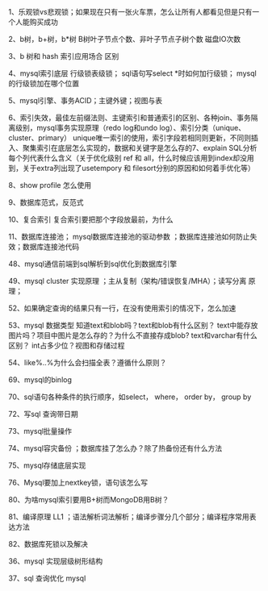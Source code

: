 1、乐观锁vs悲观锁；如果现在只有一张火车票，怎么让所有人都看见但是只有一个人能购买成功

2、b树，b+树，b*树 B树叶子节点个数、非叶子节点子树个数 磁盘IO次数

3、b 树和 hash 索引应用场合 区别

4、mysql索引底层 行级锁表级锁； sql语句写select *时如何加行级锁； mysql的行级锁加在哪个位置

5、mysql引擎、事务ACID；主键外键；视图与表

6、索引失效，最佳左前缀法则、主键索引和普通索引的区别、各种join、事务隔离级别，mysql事务实现原理（redo log和undo log）、索引分类（unique、cluster、primary） unique唯一索引的使用，索引字段若相同则更新，不同则插入、聚集索引在底层怎么实现的，数据和关键字是怎么存的7、explain SQL分析 每个列代表什么含义（关于优化级别 ref 和 all，什么时候应该用到index却没用到，关于extra列出现了usetempory 和 filesort分别的原因和如何着手优化等）

8、show profile 怎么使用

9、数据库范式，反范式

10、复合索引 复合索引要把那个字段放最前，为什么

11、数据库连接池； mysql数据库连接池的驱动参数 ；数据库连接池如何防止失效；数据库连接池代码

48、mysql通信前端到sql解析到sql优化到数据库引擎

49、mysql cluster 实现原理 ；主从复制（架构/错误恢复/MHA）；读写分离 原理；

52、如果确定查询的结果只有一行，在没有使用索引的情况下，怎么加速

53、mysql 数据类型 知道text和blob吗？text和blob有什么区别？ text中能存放图片吗？项目中图片是怎么存的？为什么不直接存成blob? text和varchar有什么区别？ int占多少位？视图和存储过程

54、like%..%为什么会扫描全表？遵循什么原则？

69、mysql的binlog

70、sql语句各种条件的执行顺序，如select， where， order by， group by

72、写sql 查询带日期

73、mysql批量操作

74、mysql容灾备份 ；数据库挂了怎么办？除了热备份还有什么方法

75、mysql存储底层实现

76、Mysql要加上nextkey锁，语句该怎么写

80、为啥mysql索引要用B+树而MongoDB用B树？

81、编译原理 LL1 ；语法解析词法解析；编译步骤分几个部分；编译程序常用表达方法

82、数据库死锁以及解决

36、mysql 实现层级树形结构

37、sql 查询优化 mysql